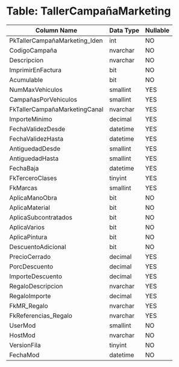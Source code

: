 # Table: TallerCampañaMarketing

| Column Name | Data Type | Nullable |
|-------------|-----------|----------|
| PkTallerCampañaMarketing_Iden | int | NO |
| CodigoCampaña | nvarchar | NO |
| Descripcion | nvarchar | NO |
| ImprimirEnFactura | bit | NO |
| Acumulable | bit | NO |
| NumMaxVehiculos | smallint | YES |
| CampañasPorVehiculos | smallint | YES |
| FkTallerCampañaMarketingCanal | nvarchar | YES |
| ImporteMinimo | decimal | YES |
| FechaValidezDesde | datetime | YES |
| FechaValidezHasta | datetime | YES |
| AntiguedadDesde | smallint | YES |
| AntiguedadHasta | smallint | YES |
| FechaBaja | datetime | YES |
| FkTerceroClases | tinyint | YES |
| FkMarcas | smallint | YES |
| AplicaManoObra | bit | NO |
| AplicaMaterial | bit | NO |
| AplicaSubcontratados | bit | NO |
| AplicaVarios | bit | NO |
| AplicaPintura | bit | NO |
| DescuentoAdicional | bit | NO |
| PrecioCerrado | decimal | YES |
| PorcDescuento | decimal | YES |
| ImporteDescuento | decimal | YES |
| RegaloDescripcion | nvarchar | YES |
| RegaloImporte | decimal | YES |
| FkMR_Regalo | nvarchar | YES |
| FkReferencias_Regalo | nvarchar | YES |
| UserMod | smallint | NO |
| HostMod | nvarchar | NO |
| VersionFila | tinyint | NO |
| FechaMod | datetime | NO |
